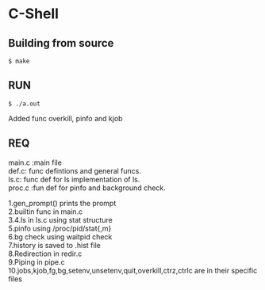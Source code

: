 # C-Shell

## Building from source

```
$ make
```

## RUN
```
$ ./a.out
```
Added func overkill, pinfo and kjob<br>

## REQ
main.c :main file<br>
def.c: func defintions and general funcs.<br>
ls.c: func def for ls implementation of ls.<br>
proc.c :fun def for pinfo and background check.<br>

1.gen_prompt() prints the prompt<br>
2.builtin func in main.c<br>
3.4.ls in ls.c using stat structure<br>
5.pinfo using /proc/pid/stat{,m}<br>
6.bg check using waitpid check<br>
7.history is saved to .hist file<br>
8.Redirection in redir.c<br>
9.Piping in pipe.c<br>
10.jobs,kjob,fg,bg,setenv,unsetenv,quit,overkill,ctrz,ctrlc are in their specific files

